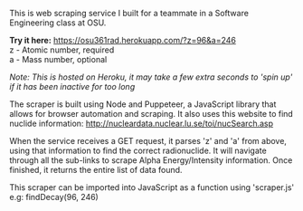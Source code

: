 This is web scraping service I built for a teammate in a Software Engineering class at OSU. 

<b>Try it here:</b> https://osu361rad.herokuapp.com/?z=96&a=246 \
z - Atomic number, required \
a - Mass number, optional

<i>Note: This is hosted on Heroku, it may take a few extra seconds to 'spin up' if it has been inactive for too long</i>

The scraper is built using Node and Puppeteer, a JavaScript library that allows for browser automation and scraping. It also uses this website to find nuclide information: http://nucleardata.nuclear.lu.se/toi/nucSearch.asp 

When the service receives a GET request, it parses 'z' and 'a' from above, using that information to find the correct radionuclide. It will navigate through all the sub-links to scrape Alpha Energy/Intensity information. Once finished, it returns the entire list of data found.

This scraper can be imported into JavaScript as a function using 'scraper.js' e.g: findDecay(96, 246) 
